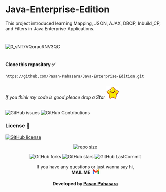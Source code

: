 # Java-Enterprise-Edition
This project introduced learning Mapping, JSON, AJAX, DBCP, Inbuild_CP, and Filters in Java Enterprise Applications.
#
![0_sNT7VQorauRNV3QC](https://user-images.githubusercontent.com/88943660/218272798-26e03a83-829a-4e0d-8fbd-92b70ac091c3.png)

#  
#### Clone this repository ✅
```md
https://github.com/Pasan-Pahasara/Java-Enterprise-Edition.git
```
###                                              
###### If you think my code is good pleace drop a Star <img src="https://github.com/Pasan-Pahasara/md-alpha/blob/main/star.webp" width="40px">

![GitHub issues](https://img.shields.io/github/issues/Pasan-Pahasara/Java-Enterprise-Edition?&labelColor=black&color=eb3b5a&label=Issues&logo=issues&logoColor=black&style=for-the-badge)
![GitHub Contributions](https://img.shields.io/github/contributors/Pasan-Pahasara/Java-Enterprise-Edition?&labelColor=black&color=8854d0&style=for-the-badge)

### License 📝
[![GitHub license](https://img.shields.io/github/license/Pasan-Pahasara/Java-Enterprise-Edition?&labelColor=black&color=3867d6&style=for-the-badge)](https://github.com/Pasan-Pahasara/Room-Reservation-System/blob/master/LICENSE)

<div align="center">

![repo size](https://img.shields.io/github/repo-size/Pasan-Pahasara/Java-Enterprise-Edition?label=Repo%20Size&style=for-the-badge&labelColor=black&color=20bf6b)
 
![GitHub forks](https://img.shields.io/github/forks/Pasan-Pahasara/Java-Enterprise-Edition?&labelColor=black&color=0fb9b1&style=for-the-badge)
![GitHub stars](https://img.shields.io/github/stars/Pasan-Pahasara/Java-Enterprise-Edition?&labelColor=black&color=f7b731&style=for-the-badge)
![GitHub LastCommit](https://img.shields.io/github/last-commit/Pasan-Pahasara/Java-Enterprise-Edition?logo=github&labelColor=black&color=d1d8e0&style=for-the-badge)


</div>

<div align="center"> 
If you have any questions or just wanna say hi, <br><b>MAIL ME</b>&nbsp;
  <a href="mailto:pasanpahasara7788@gmail.com">
      <img width="20px" src="https://github.com/Pasan-Pahasara/md-alpha/blob/main/gmail.svg" />
  </a></p>
 
 </div>

<div align="center"> 
 
#### Developed by [Pasan Pahasara](https://github.com/Pasan-Pahasara/) 
</div>
